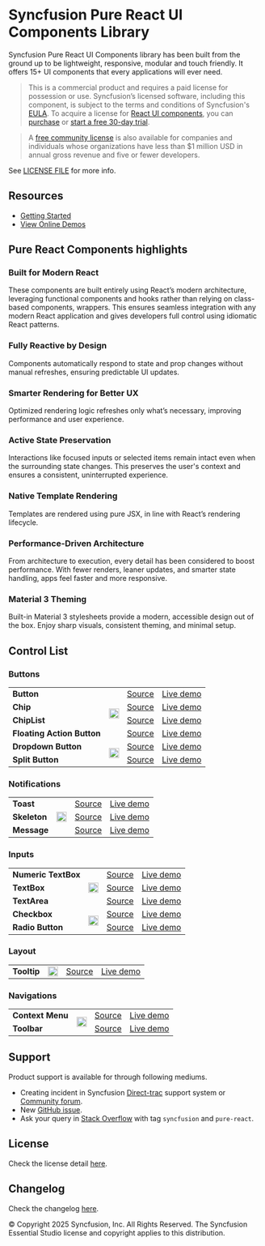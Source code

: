 # Syncfusion Pure React UI Components Library

Syncfusion Pure React UI Components library has been built from the ground up to be lightweight, responsive, modular and touch friendly. It offers 15+ UI components that every applications will ever need.

> This is a commercial product and requires a paid license for possession or use. Syncfusion’s licensed software, including this component, is subject to the terms and conditions of Syncfusion's [EULA](https://www.syncfusion.com/eula/es/). To acquire a license for [React UI components](https://www.syncfusion.com/react-components), you can [purchase](https://www.syncfusion.com/sales/products) or [start a free 30-day trial](https://www.syncfusion.com/account/manage-trials/start-trials).

> A [free community license](https://www.syncfusion.com/products/communitylicense) is also available for companies and individuals whose organizations have less than $1 million USD in annual gross revenue and five or fewer developers.

See [LICENSE FILE](https://github.com/syncfusion/react-ui-components/blob/master/license?utm_source=npm&utm_campaign=notification) for more info.


## Resources
* [Getting Started](https://react.syncfusion.com/getting-started/introduction)
* [View Online Demos](https://react.syncfusion.com/button)

## Pure React Components highlights

### Built for Modern React
These components are built entirely using React’s modern architecture, leveraging functional components and hooks rather than relying on class-based components, wrappers. This ensures seamless integration with any modern React application and gives developers full control using idiomatic React patterns.
 
### Fully Reactive by Design
Components automatically respond to state and prop changes without manual refreshes, ensuring predictable UI updates.
 
### Smarter Rendering for Better UX
Optimized rendering logic refreshes only what’s necessary, improving performance and user experience.
 
### Active State Preservation
Interactions like focused inputs or selected items remain intact even when the surrounding state changes. This preserves the user's context and ensures a consistent, uninterrupted experience.
 
### Native Template Rendering
Templates are rendered using pure JSX, in line with React’s rendering lifecycle.
 
### Performance-Driven Architecture
From architecture to execution, every detail has been considered to boost performance. With fewer renders, leaner updates, and smarter state handling, apps feel faster and more responsive.
 
### Material 3 Theming
Built-in Material 3 stylesheets provide a modern, accessible design out of the box. Enjoy sharp visuals, consistent theming, and minimal setup.

## Control List

### Buttons

<table>
      <tr>
       <td>
           <b>Button</b>
       </td>
        <td rowspan="4">
           <a href="https://www.npmjs.com/package/@syncfusion/react-buttons"><img src="https://ej2.syncfusion.com/github/images/npm-logo.png" alt="npm package @syncfusion/react-buttons" title="@syncfusion/react-buttons" style="height:20px;" />
       </td>
       <td>
           <a href="components/buttons/src/button">Source</a>
       </td>
       <td>
           <a href="https://react.syncfusion.com/button">Live demo</a>
       </td>
   </tr>
   <tr>
       <td>
           <b>Chip</b>
       </td>
       <td>
           <a href="components/buttons/src/chip">Source</a>
       </td>
       <td>
           <a href="https://react.syncfusion.com/chip">Live demo</a>
       </td>
   </tr>
   <tr>
       <td>
           <b>ChipList</b>
       </td>
       <td>
           <a href="components/buttons/src/chipList">Source</a>
       </td>
       <td>
           <a href="https://react.syncfusion.com/chiplist">Live demo</a>
       </td>
   </tr>
   <tr>
       <td>
           <b>Floating Action Button</b>
       </td>
       <td>
           <a href="components/buttons/src/floating-action-button">Source</a>
       </td>
       <td>
           <a href="https://react.syncfusion.com/floating-action-button">Live demo</a>
       </td>
   </tr>
   <tr>
       <td>
          <b>Dropdown Button</b>
       </td>
        <td rowspan="2">
           <a href="https://www.npmjs.com/package/@syncfusion/react-splitbuttons"><img src="https://ej2.syncfusion.com/github/images/npm-logo.png" alt="npm package @syncfusion/react-splitbuttons" title="@syncfusion/react-splitbuttons" style="height:20px;" />
       </td>
       <td>
           <a href="components/splitbuttons/src/dropdown-button">Source</a>
       </td>
       <td>
           <a href="https://react.syncfusion.com/dropdown-button">Live demo</a>
       </td>
   </tr>
   <tr>
       <td>
          <b>Split Button</b>
       </td>
       <td>
           <a href="components/splitbuttons/src/split-button">Source</a>
       </td>
       <td>
           <a href="https://react.syncfusion.com/split-button">Live demo</a>
       </td>
   </tr>
</table>

### Notifications

<table>
   <tr>
       <td>
           <b>Toast</b>
       </td>
        <td rowspan="3">
           <a href="https://www.npmjs.com/package/@syncfusion/react-notifications"><img src="https://ej2.syncfusion.com/github/images/npm-logo.png" alt="npm package @syncfusion/react-notifications" title="@syncfusion/react-notifications" style="height:20px;" />
       </td>
       <td>
           <a href="components/notifications/src/toast">Source</a>
       </td>
       <td>
           <a href="https://react.syncfusion.com/toast">Live demo</a>
       </td>
   </tr>
   <tr>
       <td>
          <b>Skeleton</b>
       </td>
       <td>
           <a href="components/notifications/src/skeleton">Source</a>
       </td>
       <td>
           <a href="https://react.syncfusion.com/skeleton">Live demo</a>
       </td>
   </tr>
   <tr>
       <td>
          <b>Message</b>
       </td>
       <td>
           <a href="components/notifications/src/message">Source</a>
       </td>
       <td>
           <a href="https://react.syncfusion.com/message">Live demo</a>
       </td>
   </tr>
</table>

### Inputs

<table>
   <tr>
       <td>
           <b>Numeric TextBox</b>
       </td>
        <td rowspan="3">
           <a href="https://www.npmjs.com/package/@syncfusion/react-inputs"><img src="https://ej2.syncfusion.com/github/images/npm-logo.png" alt="npm package @syncfusion/react-inputs" title="@syncfusion/react-inputs" style="height:20px;" />
       </td>
       <td>
           <a href="components/inputs/src/numerictextbox">Source</a>
       </td>
       <td>
           <a href="https://react.syncfusion.com/numeric-textbox">Live demo</a>
       </td>
   </tr>
   <tr>
       <td>
           <b>TextBox</b>
       </td>
       <td>
           <a href="components/inputs/src/textbox">Source</a>
       </td>
       <td>
           <a href="https://react.syncfusion.com/textbox">Live demo</a>
       </td>
   </tr>
   <tr>
       <td>
           <b>TextArea</b>
       </td>
       <td>
           <a href="components/inputs/src/textarea">Source</a>
       </td>
       <td>
           <a href="https://react.syncfusion.com/textarea">Live demo</a>
       </td>
   </tr>
   <tr>
       <td>
          <b>Checkbox</b>
       </td>
        <td rowspan="3">
           <a href="https://www.npmjs.com/package/@syncfusion/react-buttons"><img src="https://ej2.syncfusion.com/github/images/npm-logo.png" alt="npm package @syncfusion/react-buttons" title="@syncfusion/react-buttons" style="height:20px;" />
       </td>
       <td>
           <a href="components/buttons/src/button">Source</a>
       </td>
       <td>
           <a href="https://react.syncfusion.com/checkbox">Live demo</a>
       </td>
   </tr>
   <tr>
       <td>
          <b>Radio Button</b>
       </td>
       <td>
           <a href="components/buttons/src/radio-button">Source</a>
       </td>
       <td>
           <a href="https://react.syncfusion.com/radio-button">Live demo</a>
       </td>
   </tr>
</table>

### Layout

<table>
   <tr>
       <td>
           <b>Tooltip</b>
       </td>
        <td>
           <a href="https://www.npmjs.com/package/@syncfusion/react-popups"><img src="https://ej2.syncfusion.com/github/images/npm-logo.png" alt="npm package @syncfusion/react-popups" title="@syncfusion/react-popups" style="height:20px;" />
       </td>
       <td>
           <a href="components/popups/src/tooltip">Source</a>
       </td>
       <td>
           <a href="https://react.syncfusion.com/tooltip">Live demo</a>
       </td>
   </tr>
</table>

### Navigations

<table>
   <tr>
       <td>
           <b>Context Menu</b>
       </td>
        <td rowspan="2">
           <a href="https://www.npmjs.com/package/@syncfusion/react-navigations"><img src="https://ej2.syncfusion.com/github/images/npm-logo.png" alt="npm package @syncfusion/react-navigations" title="@syncfusion/react-navigations" style="height:20px;" />
       </td>
       <td>
           <a href="components/navigations/src/contextMenu">Source</a>
       </td>
       <td>
           <a href="https://react.syncfusion.com/context-menu">Live demo</a>
       </td>
   </tr>
   <tr>
       <td>
           <b>Toolbar</b>
       </td>
       <td>
           <a href="components/navigations/src/toolbar">Source</a>
       </td>
       <td>
           <a href="https://react.syncfusion.com/toolbar">Live demo</a>
       </td>
   </tr>
</table>

## Support
 Product support is available for through following mediums.
 * Creating incident in Syncfusion [Direct-trac](https://www.syncfusion.com/support/directtrac/incidents?utm_source=npm&utm_campaign=react-ui-components) support system or [Community forum](https://www.syncfusion.com/forums/pure-react?utm_source=npm&utm_campaign=react-ui-components).
* New [GitHub issue](https://github.com/syncfusion/react-ui-components/issues/new).
* Ask your query in [Stack Overflow](https://stackoverflow.com/) with tag `syncfusion` and `pure-react`.
## License
Check the license detail [here](https://github.com/syncfusion/react-ui-components/blob/master/license).

## Changelog
Check the changelog [here](https://react-api.syncfusion.com/release-notes/29.2.4). 

&copy; Copyright 2025 Syncfusion, Inc. All Rights Reserved. The Syncfusion Essential Studio license and copyright applies to this distribution.